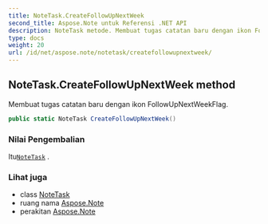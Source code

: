 ```yaml
---
title: NoteTask.CreateFollowUpNextWeek
second_title: Aspose.Note untuk Referensi .NET API
description: NoteTask metode. Membuat tugas catatan baru dengan ikon FollowUpNextWeekFlag.
type: docs
weight: 20
url: /id/net/aspose.note/notetask/createfollowupnextweek/
---
```

## NoteTask.CreateFollowUpNextWeek method

Membuat tugas catatan baru dengan ikon FollowUpNextWeekFlag.

```csharp
public static NoteTask CreateFollowUpNextWeek()
```

### Nilai Pengembalian

Itu[`NoteTask`](../) .

### Lihat juga

* class [NoteTask](../)
* ruang nama [Aspose.Note](../../notetask/)
* perakitan [Aspose.Note](../../../)


